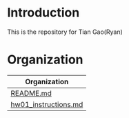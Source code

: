 # Introduction  
This is the repository for Tian Gao(Ryan)  
# Organization  
Organization|  
------------|  
[README.md](https://github.com/STAT545-UBC-students/hw01-RyanGao67/blob/master/README.md)|  
[hw01_instructions.md](https://github.com/STAT545-UBC-students/hw01-RyanGao67/blob/master/hw01_instructions.md)|  
